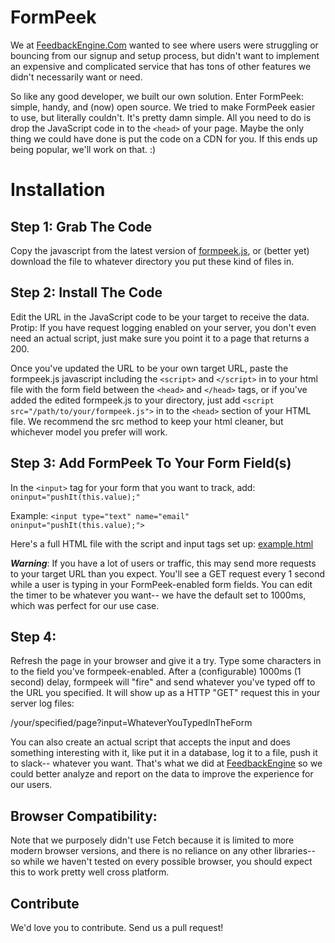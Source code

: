 FormPeek
========
We at [FeedbackEngine.Com](https://www.feedbackengine.com) wanted to see where users were struggling or bouncing from our signup and setup process, but didn't want to implement an expensive and complicated service that has tons of other features we didn't necessarily want or need.

So like any good developer, we built our own solution. Enter FormPeek: simple, handy, and (now) open source. We tried to make FormPeek easier to use, but literally couldn't. It's pretty damn simple. All you need to do is drop the JavaScript code in to the `<head>` of your page. Maybe the only thing we could have done is put the code on a CDN for you. If this ends up being popular, we'll work on that. :)

Installation
============

Step 1: Grab The Code
-------

Copy the javascript from the latest version of [formpeek.js](https://github.com/feedbackengine/formpeek/blob/master/formpeek.js), or (better yet) download the file to whatever directory you put these kind of files in. 

Step 2: Install The Code
-------

Edit the URL in the JavaScript code to be your target to receive the data. Protip: If you have request logging enabled on your server, you don't even need an actual script, just make sure you point it to a page that returns a 200.

Once you've updated the URL to be your own target URL, paste the formpeek.js javascript including the `<script>` and `</script>` in to your html file with the form field between the `<head>` and `</head>` tags, or if you've added the edited formpeek.js to your directory, just add `<script src="/path/to/your/formpeek.js">` in to the `<head>` section of your HTML file. We recommend the src method to keep your html cleaner, but whichever model you prefer will work.

Step 3: Add FormPeek To Your Form Field(s)
-------

In the `<input>` tag for your form that you want to track, add: `oninput="pushIt(this.value);"`

Example: `<input type="text" name="email" oninput="pushIt(this.value);">`

Here's a full HTML file with the script and input tags set up: [example.html](https://www.github.com/feedbackengine/formpeek/blob/master/example.html)

***Warning***: If you have a lot of users or traffic, this may send more requests to your target URL than you expect. You'll see a GET request every 1 second while a user is typing in your FormPeek-enabled form fields. You can edit the timer to be whatever you want-- we have the default set to 1000ms, which was perfect for our use case.

Step 4:
-------

Refresh the page in your browser and give it a try. Type some characters in to the field you've formpeek-enabled. After a (configurable) 1000ms (1 second) delay, formpeek will "fire" and send whatever you've typed off to the URL you specified. It will show up as a HTTP "GET" request this in your server log files:

/your/specified/page?input=WhateverYouTypedInTheForm

You can also create an actual script that accepts the input and does something interesting with it, like put it in a database, log it to a file, push it to slack-- whatever you want. That's what we did at [FeedbackEngine](https://www.feedbackengine.com) so we could better analyze and report on the data to improve the experience for our users.

Browser Compatibility:
-------

Note that we purposely didn't use Fetch because it is limited to more modern browser versions, and there is no reliance on any other libraries-- so while we haven't tested on every possible browser, you should expect this to work pretty well cross platform.

Contribute
-------

We'd love you to contribute. Send us a pull request!
